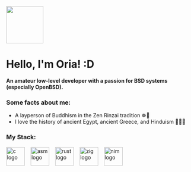 <div align="left">
  <img height="100" src="https://camo.githubusercontent.com/970689669f541c4ea9d76dd708902a02b5dbd36b232280bc64096fc3861591d8/68747470733a2f2f7765622e617263686976652e6f72672f7765622f323031393132323231313430343569665f2f687474703a2f2f7777772e6f70656e6273642e6f72672f6172742f70756666792f7075666c6f676831303030583234382e676966"/>
</div>

# Hello, I'm Oria! :D

**An amateur low-level developer with a passion for BSD systems (especially OpenBSD).**

### Some facts about me:
* A layperson of Buddhism in the Zen Rinzai tradition ☸️🧘
* I love the history of ancient Egypt, ancient Greece, and Hinduism 📜🏺🙏

### My Stack:

<div align="left">
  <img src="https://skillicons.dev/icons?i=c" height="50" alt="c logo"  />
  <img width="8" />
  <img src="https://go-skill-icons.vercel.app/api/icons?i=assembly" height="50" alt="asm logo"  />
  <img width="8" />
  <img src="https://skillicons.dev/icons?i=rust" height="50" alt="rust logo"  />
  <img width="8" />
  <img src="https://skillicons.dev/icons?i=zig" height="50" alt="zig logo"  />
  <img width="8" />
  <img src="https://skillicons.dev/icons?i=nim" height="50" alt="nim logo"  />
</div>
